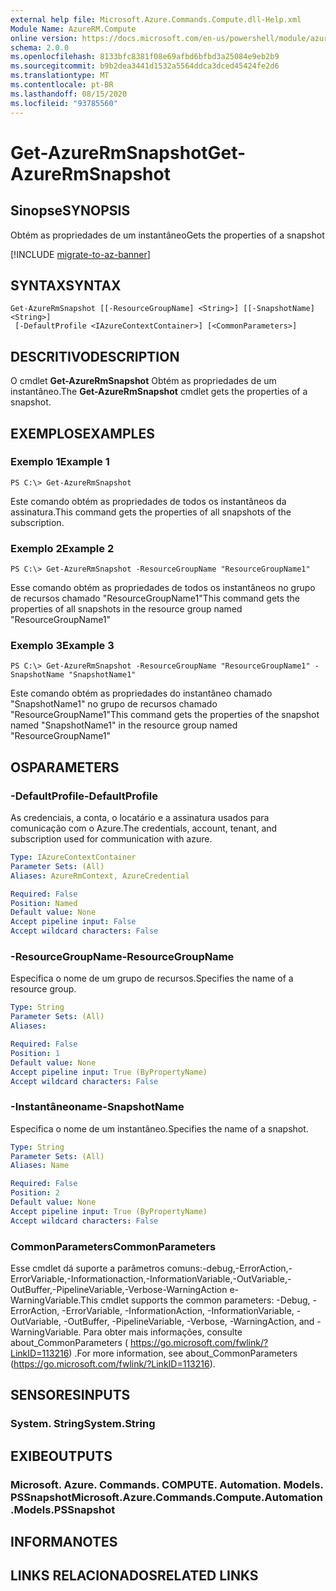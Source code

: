 ```yaml
---
external help file: Microsoft.Azure.Commands.Compute.dll-Help.xml
Module Name: AzureRM.Compute
online version: https://docs.microsoft.com/en-us/powershell/module/azurerm.compute/get-azurermsnapshot
schema: 2.0.0
ms.openlocfilehash: 8133bfc8381f08e69afbd6bfbd3a25084e9eb2b9
ms.sourcegitcommit: b9b2dea3441d1532a5564ddca3dced45424fe2d6
ms.translationtype: MT
ms.contentlocale: pt-BR
ms.lasthandoff: 08/15/2020
ms.locfileid: "93785560"
---
```

# <span data-ttu-id="25bc3-101">Get-AzureRmSnapshot</span><span class="sxs-lookup"><span data-stu-id="25bc3-101">Get-AzureRmSnapshot</span></span>

## <span data-ttu-id="25bc3-102">Sinopse</span><span class="sxs-lookup"><span data-stu-id="25bc3-102">SYNOPSIS</span></span>
<span data-ttu-id="25bc3-103">Obtém as propriedades de um instantâneo</span><span class="sxs-lookup"><span data-stu-id="25bc3-103">Gets the properties of a snapshot</span></span>

[!INCLUDE [migrate-to-az-banner](../../includes/migrate-to-az-banner.md)]

## <span data-ttu-id="25bc3-104">SYNTAX</span><span class="sxs-lookup"><span data-stu-id="25bc3-104">SYNTAX</span></span>

```
Get-AzureRmSnapshot [[-ResourceGroupName] <String>] [[-SnapshotName] <String>]
 [-DefaultProfile <IAzureContextContainer>] [<CommonParameters>]
```

## <span data-ttu-id="25bc3-105">DESCRITIVO</span><span class="sxs-lookup"><span data-stu-id="25bc3-105">DESCRIPTION</span></span>
<span data-ttu-id="25bc3-106">O cmdlet **Get-AzureRmSnapshot** Obtém as propriedades de um instantâneo.</span><span class="sxs-lookup"><span data-stu-id="25bc3-106">The **Get-AzureRmSnapshot** cmdlet gets the properties of a snapshot.</span></span>

## <span data-ttu-id="25bc3-107">EXEMPLOS</span><span class="sxs-lookup"><span data-stu-id="25bc3-107">EXAMPLES</span></span>

### <span data-ttu-id="25bc3-108">Exemplo 1</span><span class="sxs-lookup"><span data-stu-id="25bc3-108">Example 1</span></span>
```
PS C:\> Get-AzureRmSnapshot
```

<span data-ttu-id="25bc3-109">Este comando obtém as propriedades de todos os instantâneos da assinatura.</span><span class="sxs-lookup"><span data-stu-id="25bc3-109">This command gets the properties of all snapshots of the subscription.</span></span>

### <span data-ttu-id="25bc3-110">Exemplo 2</span><span class="sxs-lookup"><span data-stu-id="25bc3-110">Example 2</span></span>
```
PS C:\> Get-AzureRmSnapshot -ResourceGroupName "ResourceGroupName1"
```

<span data-ttu-id="25bc3-111">Esse comando obtém as propriedades de todos os instantâneos no grupo de recursos chamado "ResourceGroupName1"</span><span class="sxs-lookup"><span data-stu-id="25bc3-111">This command gets the properties of all snapshots in the resource group named "ResourceGroupName1"</span></span>

### <span data-ttu-id="25bc3-112">Exemplo 3</span><span class="sxs-lookup"><span data-stu-id="25bc3-112">Example 3</span></span>
```
PS C:\> Get-AzureRmSnapshot -ResourceGroupName "ResourceGroupName1" -SnapshotName "SnapshotName1"
```

<span data-ttu-id="25bc3-113">Este comando obtém as propriedades do instantâneo chamado "SnapshotName1" no grupo de recursos chamado "ResourceGroupName1"</span><span class="sxs-lookup"><span data-stu-id="25bc3-113">This command gets the properties of the snapshot named "SnapshotName1" in the resource group named "ResourceGroupName1"</span></span>

## <span data-ttu-id="25bc3-114">OS</span><span class="sxs-lookup"><span data-stu-id="25bc3-114">PARAMETERS</span></span>

### <span data-ttu-id="25bc3-115">-DefaultProfile</span><span class="sxs-lookup"><span data-stu-id="25bc3-115">-DefaultProfile</span></span>
<span data-ttu-id="25bc3-116">As credenciais, a conta, o locatário e a assinatura usados para comunicação com o Azure.</span><span class="sxs-lookup"><span data-stu-id="25bc3-116">The credentials, account, tenant, and subscription used for communication with azure.</span></span>

```yaml
Type: IAzureContextContainer
Parameter Sets: (All)
Aliases: AzureRmContext, AzureCredential

Required: False
Position: Named
Default value: None
Accept pipeline input: False
Accept wildcard characters: False
```

### <span data-ttu-id="25bc3-117">-ResourceGroupName</span><span class="sxs-lookup"><span data-stu-id="25bc3-117">-ResourceGroupName</span></span>
<span data-ttu-id="25bc3-118">Especifica o nome de um grupo de recursos.</span><span class="sxs-lookup"><span data-stu-id="25bc3-118">Specifies the name of a resource group.</span></span>

```yaml
Type: String
Parameter Sets: (All)
Aliases: 

Required: False
Position: 1
Default value: None
Accept pipeline input: True (ByPropertyName)
Accept wildcard characters: False
```

### <span data-ttu-id="25bc3-119">-Instantâneoname</span><span class="sxs-lookup"><span data-stu-id="25bc3-119">-SnapshotName</span></span>
<span data-ttu-id="25bc3-120">Especifica o nome de um instantâneo.</span><span class="sxs-lookup"><span data-stu-id="25bc3-120">Specifies the name of a snapshot.</span></span>

```yaml
Type: String
Parameter Sets: (All)
Aliases: Name

Required: False
Position: 2
Default value: None
Accept pipeline input: True (ByPropertyName)
Accept wildcard characters: False
```

### <span data-ttu-id="25bc3-121">CommonParameters</span><span class="sxs-lookup"><span data-stu-id="25bc3-121">CommonParameters</span></span>
<span data-ttu-id="25bc3-122">Esse cmdlet dá suporte a parâmetros comuns:-debug,-ErrorAction,-ErrorVariable,-Informationaction,-InformationVariable,-OutVariable,-OutBuffer,-PipelineVariable,-Verbose-WarningAction e-WarningVariable.</span><span class="sxs-lookup"><span data-stu-id="25bc3-122">This cmdlet supports the common parameters: -Debug, -ErrorAction, -ErrorVariable, -InformationAction, -InformationVariable, -OutVariable, -OutBuffer, -PipelineVariable, -Verbose, -WarningAction, and -WarningVariable.</span></span> <span data-ttu-id="25bc3-123">Para obter mais informações, consulte about_CommonParameters ( https://go.microsoft.com/fwlink/?LinkID=113216) .</span><span class="sxs-lookup"><span data-stu-id="25bc3-123">For more information, see about_CommonParameters (https://go.microsoft.com/fwlink/?LinkID=113216).</span></span>

## <span data-ttu-id="25bc3-124">SENSORES</span><span class="sxs-lookup"><span data-stu-id="25bc3-124">INPUTS</span></span>

### <span data-ttu-id="25bc3-125">System. String</span><span class="sxs-lookup"><span data-stu-id="25bc3-125">System.String</span></span>

## <span data-ttu-id="25bc3-126">EXIBE</span><span class="sxs-lookup"><span data-stu-id="25bc3-126">OUTPUTS</span></span>

### <span data-ttu-id="25bc3-127">Microsoft. Azure. Commands. COMPUTE. Automation. Models. PSSnapshot</span><span class="sxs-lookup"><span data-stu-id="25bc3-127">Microsoft.Azure.Commands.Compute.Automation.Models.PSSnapshot</span></span>

## <span data-ttu-id="25bc3-128">INFORMA</span><span class="sxs-lookup"><span data-stu-id="25bc3-128">NOTES</span></span>

## <span data-ttu-id="25bc3-129">LINKS RELACIONADOS</span><span class="sxs-lookup"><span data-stu-id="25bc3-129">RELATED LINKS</span></span>

